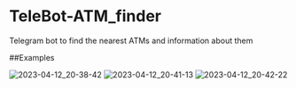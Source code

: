 # TeleBot-ATM_finder

Telegram bot to find the nearest ATMs and information about them



##Examples
  
![2023-04-12_20-38-42](https://user-images.githubusercontent.com/114684666/231539370-8246b459-94aa-4125-a30b-f7d3d85e5bdd.png)
![2023-04-12_20-41-13](https://user-images.githubusercontent.com/114684666/231539867-677ef3f1-4931-4fc4-a9b4-cce43247d8bd.png)
![2023-04-12_20-42-22](https://user-images.githubusercontent.com/114684666/231540098-e43adc20-dad7-4387-858a-fd6718644f51.png)
